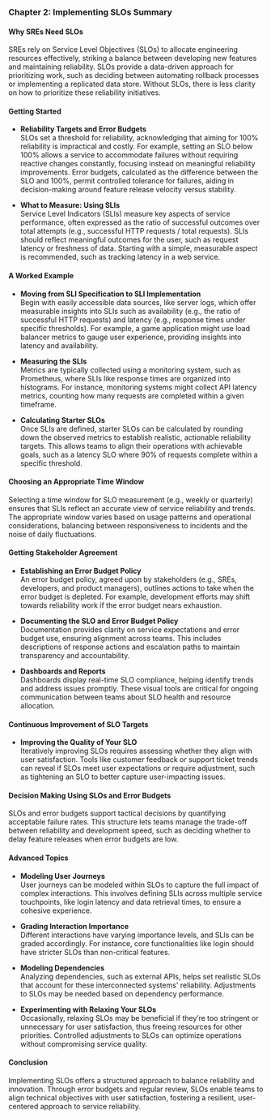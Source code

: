 ### Chapter 2: Implementing SLOs Summary

#### Why SREs Need SLOs
SREs rely on Service Level Objectives (SLOs) to allocate engineering resources effectively, striking a balance between developing new features and maintaining reliability. SLOs provide a data-driven approach for prioritizing work, such as deciding between automating rollback processes or implementing a replicated data store. Without SLOs, there is less clarity on how to prioritize these reliability initiatives.

#### Getting Started

- **Reliability Targets and Error Budgets**  
  SLOs set a threshold for reliability, acknowledging that aiming for 100% reliability is impractical and costly. For example, setting an SLO below 100% allows a service to accommodate failures without requiring reactive changes constantly, focusing instead on meaningful reliability improvements. Error budgets, calculated as the difference between the SLO and 100%, permit controlled tolerance for failures, aiding in decision-making around feature release velocity versus stability.

- **What to Measure: Using SLIs**  
  Service Level Indicators (SLIs) measure key aspects of service performance, often expressed as the ratio of successful outcomes over total attempts (e.g., successful HTTP requests / total requests). SLIs should reflect meaningful outcomes for the user, such as request latency or freshness of data. Starting with a simple, measurable aspect is recommended, such as tracking latency in a web service.

#### A Worked Example

- **Moving from SLI Specification to SLI Implementation**  
  Begin with easily accessible data sources, like server logs, which offer measurable insights into SLIs such as availability (e.g., the ratio of successful HTTP requests) and latency (e.g., response times under specific thresholds). For example, a game application might use load balancer metrics to gauge user experience, providing insights into latency and availability.

- **Measuring the SLIs**  
  Metrics are typically collected using a monitoring system, such as Prometheus, where SLIs like response times are organized into histograms. For instance, monitoring systems might collect API latency metrics, counting how many requests are completed within a given timeframe.

- **Calculating Starter SLOs**  
  Once SLIs are defined, starter SLOs can be calculated by rounding down the observed metrics to establish realistic, actionable reliability targets. This allows teams to align their operations with achievable goals, such as a latency SLO where 90% of requests complete within a specific threshold.

#### Choosing an Appropriate Time Window
Selecting a time window for SLO measurement (e.g., weekly or quarterly) ensures that SLIs reflect an accurate view of service reliability and trends. The appropriate window varies based on usage patterns and operational considerations, balancing between responsiveness to incidents and the noise of daily fluctuations.

#### Getting Stakeholder Agreement

- **Establishing an Error Budget Policy**  
  An error budget policy, agreed upon by stakeholders (e.g., SREs, developers, and product managers), outlines actions to take when the error budget is depleted. For example, development efforts may shift towards reliability work if the error budget nears exhaustion.

- **Documenting the SLO and Error Budget Policy**  
  Documentation provides clarity on service expectations and error budget use, ensuring alignment across teams. This includes descriptions of response actions and escalation paths to maintain transparency and accountability.

- **Dashboards and Reports**  
  Dashboards display real-time SLO compliance, helping identify trends and address issues promptly. These visual tools are critical for ongoing communication between teams about SLO health and resource allocation.

#### Continuous Improvement of SLO Targets

- **Improving the Quality of Your SLO**  
  Iteratively improving SLOs requires assessing whether they align with user satisfaction. Tools like customer feedback or support ticket trends can reveal if SLOs meet user expectations or require adjustment, such as tightening an SLO to better capture user-impacting issues.

#### Decision Making Using SLOs and Error Budgets
SLOs and error budgets support tactical decisions by quantifying acceptable failure rates. This structure lets teams manage the trade-off between reliability and development speed, such as deciding whether to delay feature releases when error budgets are low.

#### Advanced Topics

- **Modeling User Journeys**  
  User journeys can be modeled within SLOs to capture the full impact of complex interactions. This involves defining SLIs across multiple service touchpoints, like login latency and data retrieval times, to ensure a cohesive experience.

- **Grading Interaction Importance**  
  Different interactions have varying importance levels, and SLIs can be graded accordingly. For instance, core functionalities like login should have stricter SLOs than non-critical features.

- **Modeling Dependencies**  
  Analyzing dependencies, such as external APIs, helps set realistic SLOs that account for these interconnected systems' reliability. Adjustments to SLOs may be needed based on dependency performance.

- **Experimenting with Relaxing Your SLOs**  
  Occasionally, relaxing SLOs may be beneficial if they’re too stringent or unnecessary for user satisfaction, thus freeing resources for other priorities. Controlled adjustments to SLOs can optimize operations without compromising service quality.

#### Conclusion
Implementing SLOs offers a structured approach to balance reliability and innovation. Through error budgets and regular review, SLOs enable teams to align technical objectives with user satisfaction, fostering a resilient, user-centered approach to service reliability.